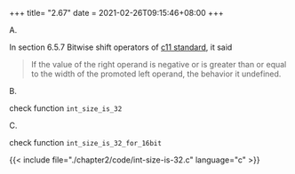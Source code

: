 +++
title= "2.67"
date = 2021-02-26T09:15:46+08:00
+++

A.

In section 6.5.7 Bitwise shift operators of [c11 standard](http://www.open-std.org/jtc1/sc22/wg14/www/docs/n1570.pdf), it said

> If the value of the right operand is negative or is greater than or
> equal to the width of the promoted left operand, the behavior it undefined.

B.

check function `int_size_is_32`

C.

check function `int_size_is_32_for_16bit`

{{< include file="./chapter2/code/int-size-is-32.c" language="c" >}}

